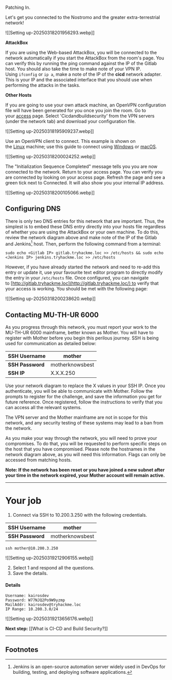 Patching In.  

Let's get you connected to the Nostromo and the greater extra-terrestrial network!

![[Setting up-20250318201956293.webp]]

**AttackBox**

If you are using the Web-based AttackBox, you will be connected to the network automatically if you start the AttackBox from the room's page. You can verify this by running the ping command against the IP of the Gitlab host. You should also take the time to make note of your VPN IP. Using `ifconfig` or `ip a`, make a note of the IP of the **cicd** network adapter. This is your IP and the associated interface that you should use when performing the attacks in the tasks.

**Other Hosts**

If you are going to use your own attack machine, an OpenVPN configuration file will have been generated for you once you join the room. Go to your [access](https://tryhackme.com/access) page. Select 'Cicdandbuildsecurity' from the VPN servers (under the network tab) and download your configuration file.

![[Setting up-20250318195909237.webp]]

Use an OpenVPN client to connect. This example is shown on the [Linux](https://tryhackme.com/access#pills-linux) machine; use this guide to connect using [Windows](https://tryhackme.com/access#pills-windows) or [macOS](https://tryhackme.com/access#pills-macos).

![[Setting up-20250318200024252.webp]]

The "Initialization Sequence Completed" message tells you you are now connected to the network. Return to your access page. You can verify you are connected by looking on your access page. Refresh the page and see a green tick next to Connected. It will also show you your internal IP address.

![[Setting up-20250318200105066.webp]]

## Configuring DNS

There is only two DNS entries for this network that are important. Thus, the simplest is to embed these DNS entry directly into your hosts file regardless of whether you are using the AttackBox or your own machine. To do this, review the network diagram above and make note of the IP of the Gitlab and Jenkins[^1] host. Then, perform the following command from a terminal:

`sudo echo <Gitlab IP> gitlab.tryhackme.loc >> /etc/hosts && sudo echo <Jenkins IP> jenkins.tryhackme.loc >> /etc/hosts`  

However, if you have already started the network and need to re-add this entry or update it, use your favourite text editor program to directly modify the entry in your `/etc/hosts` file. Once configured, you can navigate to [http://gitlab.tryhackme.loc](http://gitlab.tryhackme.loc/) to verify that your access is working. You should be met with the following page:

![[Setting up-20250318200238620.webp]]

## Contacting MU-TH-UR 6000  

As you progress through this network, you must report your work to the MU-TH-UR 6000 mainframe, better known as Mother. You will have to register with Mother before you begin this perilous journey. SSH is being used for communication as detailed below:

| **SSH Username** | mother          |
| ---------------- | --------------- |
| **SSH Password** | motherknowsbest |
| **SSH IP**       | X.X.X.250       |

Use your network diagram to replace the X values in your SSH IP. Once you authenticate, you will be able to communicate with Mother. Follow the prompts to register for the challenge, and save the information you get for future reference. Once registered, follow the instructions to verify that you can access all the relevant systems.

The VPN server and the Mother mainframe are not in scope for this network, and any security testing of these systems may lead to a ban from the network.

As you make your way through the network, you will need to prove your compromises. To do that, you will be requested to perform specific steps on the host that you have compromised. Please note the hostnames in the network diagram above, as you will need this information. Flags can only be accessed from matching hosts.  

**Note: If the network has been reset or you have joined a new subnet after your time in the network expired, your Mother account will remain active.**


---

# Your job

1. Connect via SSH to 10.200.3.250 with the following credentials.

| **SSH Username** | mother          |
| ---------------- | --------------- |
| **SSH Password** | motherknowsbest |

```
ssh mother@10.200.3.250
```

![[Setting up-20250319212906155.webp]]

2. Select 1 and respond all the questions.
3. Save the details.
#### Details
	Username: kairosdev
	Password: W77NJQ2Po9W9yzmp
	MailAddr: kairosdev@tryhackme.loc
	IP Range: 10.200.3.0/24

![[Setting up-20250319213656176.webp]]



**Next step:** [[What is CI-CD and Build Security?]]


---
## Footnotes
[^1]: Jenkins is an open-source automation server widely used in DevOps for building, testing, and deploying software applications.
